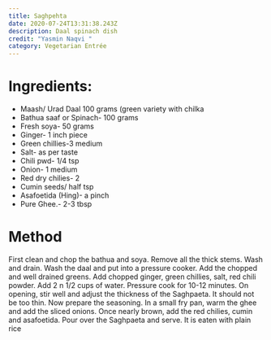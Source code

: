 ```yaml
---
title: Saghpehta
date: 2020-07-24T13:31:38.243Z
description: Daal spinach dish
credit: "Yasmin Naqvi "
category: Vegetarian Entrée
---
```

# Ingredients:

* Maash/ Urad Daal   100 grams   (green variety with chilka                        
* Bathua saaf or Spinach-   100 grams
* Fresh soya- 50  grams
* Ginger-   1 inch piece
* Green chillies-3 medium
* Salt-   as per taste
* Chili pwd-   1/4 tsp
* Onion- 1 medium
* Red dry chilies- 2
* Cumin seeds/ half tsp
* Asafoetida (Hing)- a pinch 
* Pure Ghee.-  2-3 tbsp

# Method

First clean and chop the bathua and soya. Remove all the thick stems. Wash and drain. 
Wash the daal and put into a pressure cooker. Add the chopped and well drained greens. Add chopped ginger, green chillies, salt, red chili powder. Add 2 n 1/2 cups of water. Pressure cook for 10-12 minutes. On opening, stir well and adjust the thickness of the Saghpaeta. It should not be too thin.
Now prepare the seasoning.
In a small fry pan, warm the ghee and add the sliced onions. Once nearly brown, add the red chilies, cumin and asafoetida. Pour over the Saghpaeta and serve. It is eaten with plain rice